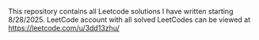 This repository contains all Leetcode solutions I have written starting 8/28/2025.
LeetCode account with all solved LeetCodes can be viewed at https://leetcode.com/u/3dd13zhu/
